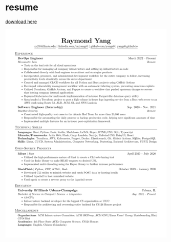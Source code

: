 # resume

[download here](https://github.com/yangr0/resume/blob/main/resume.pdf)

![img](https://github.com/yangr0/resume/blob/main/resume.png)
